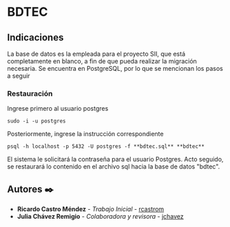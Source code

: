 # BDTEC
## Indicaciones
La base de datos es la empleada para el proyecto SII, que está completamente en blanco, a fin de que pueda realizar la migración necesaria.
Se encuentra en PostgreSQL, por lo que se mencionan los pasos a seguir

### Restauración
Ingrese primero al usuario postgres
```
sudo -i -u postgres
```

Posteriormente, ingrese la instrucción correspondiente
```
psql -h localhost -p 5432 -U postgres -f **bdtec.sql** **bdtec**
```
El sistema le solicitará la contraseña para el usuario Postgres. Acto seguido, se restaurará lo contenido en el archivo sql hacia la base de datos "bdtec".


## Autores ✒️

* **Ricardo Castro Méndez** - *Trabajo Inicial* - [rcastrom](https://github.com/rcastrom)
* **Julia Chávez Remigio** - *Colaboradora y revisora* - [jchavez](mailto:jchavez@ite.edu.mx)


